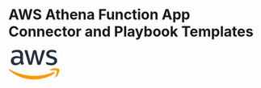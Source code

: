 # AWS Athena Function App Connector and Playbook Templates

<img src="./aws-logo.svg" alt="drawing" width="20%"/><br>